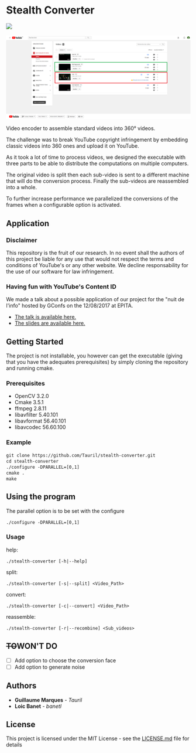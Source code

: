 # Stealth Converter

![](https://github.com/tauril/stealth-converter/blob/master/resources/matrix_bypassed.gif)

![](https://github.com/tauril/stealth-converter/blob/master/resources/blocked_vs_allowed.png)

Video encoder to assemble standard videos into 360° videos.

The challenge was to break YouTube copyright infringement by embedding classic
videos into 360 ones and upload it on YouTube.

As it took a lot of time to process videos, we designed the executable with
three parts to be able to distribute the computations on multiple computers.

The original video is split then each sub-video is sent to a different
machine that will do the conversion process. Finally the sub-videos are
reassembled into a whole.

To further increase performance we parallelized the conversions of the frames
when a configurable option is activated.

## Application

### Disclaimer

This repository is the fruit of our research.
In no event shall the authors of this project be liable for any use
that would not respect the terms and conditions of YouTube's or any
other website.
We decline responsability for the use of our software for law infringement.

### Having fun with YouTube's Content ID

We made a talk about a possible application of our project for the
"nuit de l'info" hosted by GConfs on the 12/08/2017 at EPITA.
* [The talk is available here.](https://youtu.be/Iv0XtzvmJqs?t=4h41m40s)
* [The slides are available here.](slides/slides.md)

## Getting Started

The project is not installable, you however can get the executable
(giving that you have the adequates prerequisites) by simply
cloning the repository and running cmake.

### Prerequisites

- OpenCV      3.2.0
- Cmake       3.5.1
- ffmpeg      2.8.11
- libavfilter 5.40.101
- libavformat 56.40.101
- libavcodec  56.60.100

### Example

```
git clone https://github.com/Tauril/stealth-converter.git
cd stealth-converter
./configure -DPARALLEL=[0,1]
cmake .
make
```

## Using the program

The parallel option is to be set with the configure

```
./configure -DPARALLEL=[0,1]
```

### Usage

help:
```
./stealth-converter [-h|--help]
```

split:
```
./stealth-converter [-s|--split] <Video_Path>
```

convert:
```
./stealth-converter [-c|--convert] <Video_Path>
```

reassemble:
```
./stealth-converter [-r|--recombine] <Sub_videos>
```

## <s>TO</s>WON'T DO

* [ ] Add option to choose the conversion face
* [ ] Add option to generate noise

## Authors

* **Guillaume Marques** - *Tauril*
* **Loic Banet** - *banetl*

## License

This project is licensed under the MIT License - see the [LICENSE.md](LICENSE.md) file for details
